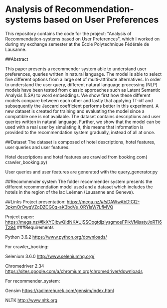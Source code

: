 # Analysis of Recommendation-systems based on User Preferences
This repository contains the code for the project: "Analysis of Recommendation-systems based on User Preferences", 
which I worked on during my exchange semester at the École Polytechnique Fédérale de Lausanne.

##Abstract

This paper presents a recommender system able to understand user preferences, queries written in natural language. 
The model is able to select five different options from a large set of multi-attribute alternatives. In order to 
understand the user query, different natural language processing (NLP) models have been tested from classic approaches 
such as Latent Semantic Analysis (LSA) to word embeddings. We show first how these different models compare between 
each other and lastly that applying Tf-idf and subsequently the Jaccard coefficient performs better in this experiment. 
A new dataset is created for training and evaluating the model since a compatible one is not available. The dataset 
contains descriptions and user queries written in natural language. Further, we show that the model can be used with a 
real user by simulating it, this means that information is provided to the recommendation system gradually, instead of 
all at once.

##Dataset
The dataset is composed of hotel descriptions, hotel features, user queries and user features.

Hotel descriptions and hotel features are crawled from booking.com( crawler_booking.py)

User queries and user features are generated with the query_generator.py

##Recommender system
The folder recommender system presents the different recommendation model used and a dataset which includes the hotels 
in the region of the lac Leéman (Lausanne and Geneva).

##Links
Project presentation: https://mega.nz/#!sDAWwAbD!CI2-3pkmOrOwqVZqDZCG0q-aK3bdVe_ORYlaW7LfMVQ

Project paper: https://mega.nz/#!kXYCibwQ!dNKAUjSSOogtdjzIysgmoeFPlkVMjsatyJoRTI6Tz94
###Requirements

Python 3.6.2 https://www.python.org/downloads/

For crawler_booking:

Selenium 3.6.0 http://www.seleniumhq.org/

Chromedriver 2.34 https://sites.google.com/a/chromium.org/chromedriver/downloads

For recommender_system:

Gensim https://radimrehurek.com/gensim/index.html

NLTK http://www.nltk.org

